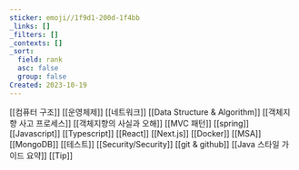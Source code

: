 ```yaml
---
sticker: emoji//1f9d1-200d-1f4bb
_links: []
_filters: []
_contexts: []
_sort:
  field: rank
  asc: false
  group: false
Created: 2023-10-19
---
```

[[컴퓨터 구조]]
[[운영체제]]
[[네트워크]]
[[Data Structure & Algorithm]]
[[객체지향 사고 프로세스]]
[[객체지향의 사실과 오해]]
[[MVC 패턴]]
[[spring]]
[[Javascript]]
[[Typescript]]
[[React]]
[[Next.js]]
[[Docker]]
[[MSA]]
[[MongoDB]]
[[테스트]]
[[Security/Security]]
[[git & github]]
[[Java 스타일 가이드 요약]]
[[Tip]]